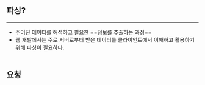 <br>

## 파싱?

<hr>

- 주어진 데이터를 해석하고 필요한 ==정보를 추출하는 과정==
- 웹 개발에서는 주로 서버로부터 받은 데이터를 클라이언트에서 이해하고 활용하기 위해 파싱이 필요하다.
<br><br>

## 요청
